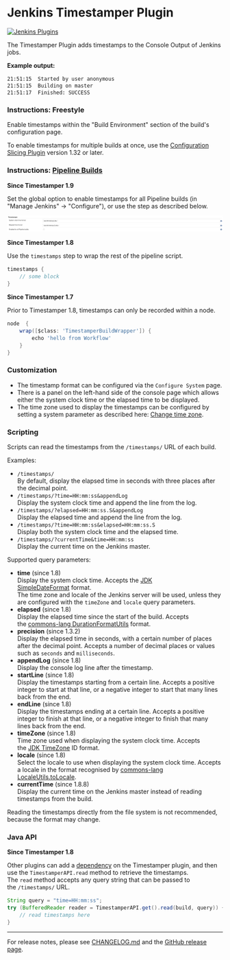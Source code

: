 # Jenkins Timestamper Plugin

[![Jenkins Plugins](https://img.shields.io/jenkins/plugin/v/timestamper)](https://plugins.jenkins.io/timestamper)

The Timestamper Plugin adds timestamps to the Console Output of Jenkins jobs.

**Example output:**

```
21:51:15  Started by user anonymous
21:51:15  Building on master
21:51:17  Finished: SUCCESS
```

### Instructions: Freestyle

Enable timestamps within the "Build Environment" section of the build's configuration page.

To enable timestamps for multiple builds at once, use the [Configuration Slicing Plugin](https://wiki.jenkins.io/display/JENKINS/Configuration+Slicing+Plugin) version 1.32 or later.

### Instructions: [Pipeline Builds](https://wiki.jenkins-ci.org/display/JENKINS/Pipeline+Plugin)

**Since Timestamper 1.9**

Set the global option to enable timestamps for all Pipeline builds (in "Manage Jenkins" -> "Configure"), or use the step as described below.

![](docs/images/allBuilds.png)

**Since Timestamper 1.8**

Use the `timestamps` step to wrap the rest of the pipeline script.

```groovy
timestamps {
    // some block
}
```

**Since Timestamper 1.7**

Prior to Timestamper 1.8, timestamps can only be recorded within a node.

```groovy
node  {
    wrap([$class: 'TimestamperBuildWrapper']) {
        echo 'hello from Workflow'
    }
}
```

### Customization

-   The timestamp format can be configured via the `Configure System` page.
-   There is a panel on the left-hand side of the console page which allows either the system clock time or the elapsed time to be displayed.
-   The time zone used to display the timestamps can be configured by setting a system parameter as described here: [Change time zone](https://wiki.jenkins.io/display/JENKINS/Change+time+zone).

### Scripting

Scripts can read the timestamps from the `/timestamps/` URL of each build.

Examples:

-   `/timestamps/`\
    By default, display the elapsed time in seconds with three places after the decimal point.
-   `/timestamps/?time=HH:mm:ss&appendLog`\
    Display the system clock time and append the line from the log.
-   `/timestamps/?elapsed=HH:mm:ss.S&appendLog`\
    Display the elapsed time and append the line from the log.
-   `/timestamps/?time=HH:mm:ss&elapsed=HH:mm:ss.S`\
    Display both the system clock time and the elapsed time.
-   `/timestamps/?currentTime&time=HH:mm:ss`\
    Display the current time on the Jenkins master.

Supported query parameters:

-   **time** (since 1.8)\
    Display the system clock time. Accepts the [JDK SimpleDateFormat](http://docs.oracle.com/javase/6/docs/api/java/text/SimpleDateFormat.html) format.\
    The time zone and locale of the Jenkins server will be used, unless they are configured with the `timeZone` and `locale` query parameters.
-   **elapsed** (since 1.8)\
    Display the elapsed time since the start of the build. Accepts the [commons-lang DurationFormatUtils](https://commons.apache.org/proper/commons-lang/javadocs/api-2.6/org/apache/commons/lang/time/DurationFormatUtils.html) format.
-   **precision** (since 1.3.2)\
    Display the elapsed time in seconds, with a certain number of places after the decimal point. Accepts a number of decimal places or values such as `seconds` and `milliseconds`.
-   **appendLog** (since 1.8)\
    Display the console log line after the timestamp.
-   **startLine** (since 1.8)\
    Display the timestamps starting from a certain line. Accepts a positive integer to start at that line, or a negative integer to start that many lines back from the end.
-   **endLine** (since 1.8)\
    Display the timestamps ending at a certain line. Accepts a positive integer to finish at that line, or a negative integer to finish that many lines back from the end.
-   **timeZone** (since 1.8)\
    Time zone used when displaying the system clock time. Accepts the [JDK TimeZone](http://docs.oracle.com/javase/6/docs/api/java/util/TimeZone.html) ID format.
-   **locale** (since 1.8)\
    Select the locale to use when displaying the system clock time. Accepts a locale in the format recognised by [commons-lang LocaleUtils.toLocale](https://commons.apache.org/proper/commons-lang/javadocs/api-2.6/org/apache/commons/lang/LocaleUtils.html#toLocale(java.lang.String)).
-   **currentTime** (since 1.8.8)\
    Display the current time on the Jenkins master instead of reading timestamps from the build.

Reading the timestamps directly from the file system is not recommended, because the format may change.

### Java API

**Since Timestamper 1.8**

Other plugins can add a [dependency](https://wiki.jenkins-ci.org/display/JENKINS/Dependencies+among+plugins) on the Timestamper plugin, and then use the `TimestamperAPI.read` method to retrieve the timestamps.\
The `read` method accepts any query string that can be passed to the `/timestamps/` URL.

```java
String query = "time=HH:mm:ss";
try (BufferedReader reader = TimestamperAPI.get().read(build, query)) {
    // read timestamps here
}
```
---
For release notes, please see [CHANGELOG.md](CHANGELOG.md) and the [GitHub release page](https://github.com/jenkinsci/timestamper-plugin/releases).
